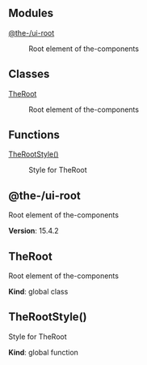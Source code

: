 <!--- Code generated by @the-/script-doc. DO NOT EDIT. -->

## Modules

<dl>
<dt><a href="#module_@the-/ui-root">@the-/ui-root</a></dt>
<dd><p>Root element of the-components</p>
</dd>
</dl>

## Classes

<dl>
<dt><a href="#TheRoot">TheRoot</a></dt>
<dd><p>Root element of the-components</p>
</dd>
</dl>

## Functions

<dl>
<dt><a href="#TheRootStyle">TheRootStyle()</a></dt>
<dd><p>Style for TheRoot</p>
</dd>
</dl>

<a name="module_@the-/ui-root"></a>

## @the-/ui-root
Root element of the-components

**Version**: 15.4.2  
<a name="TheRoot"></a>

## TheRoot
Root element of the-components

**Kind**: global class  
<a name="TheRootStyle"></a>

## TheRootStyle()
Style for TheRoot

**Kind**: global function
